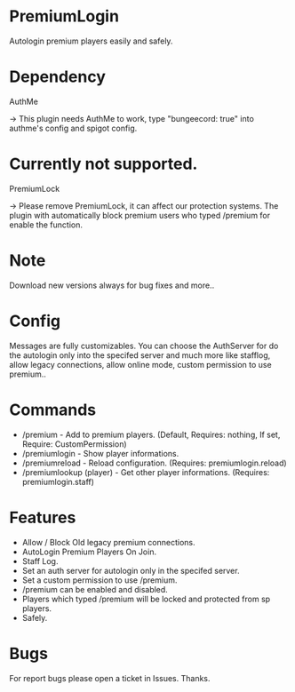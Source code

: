 # PremiumLogin
Autologin premium players easily and safely. 

# Dependency
AuthMe

-> This plugin needs AuthMe to work, type "bungeecord: true" into authme's config and spigot config.

# Currently not supported.
PremiumLock

-> Please remove PremiumLock, it can affect our protection systems.
The plugin with automatically block premium users who typed /premium for enable the function.

# Note
Download new versions always for bug fixes and more..

# Config
Messages are fully customizables.
You can choose the AuthServer for do the autologin only into the specifed server and much more like stafflog, allow legacy connections, allow online mode, custom permission to use premium..

# Commands

- /premium - Add to premium players. (Default, Requires: nothing, If set, Require: CustomPermission)
- /premiumlogin - Show player informations.
- /premiumreload - Reload configuration. (Requires: premiumlogin.reload)
- /premiumlookup (player) - Get other player informations. (Requires: premiumlogin.staff)

# Features
- Allow / Block Old legacy premium connections.
- AutoLogin Premium Players On Join.
- Staff Log.
- Set an auth server for autologin only in the specifed server.
- Set a custom permission to use /premium.
- /premium can be enabled and disabled.
- Players which typed /premium will be locked and protected from sp players.
- Safely.

# Bugs
For report bugs please open a ticket in Issues. Thanks.

